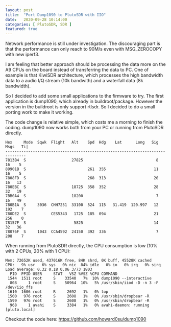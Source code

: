 ```yaml
---
layout: post
title:  "Port Dump1090 to PlutoSDR with IIO"
date:   2020-09-28 10:14:00
categories: [ PlutoSDR, SDR ]
featured: true
---
```

Network performance is still under investigation. The discouraging part is that the performance can only reach to 90M/s even with MSG_ZEROCOPY with new iperf3.

I am feeling that better approach should be processing the data more on the A9 CPUs on the board instead of transferring the data to PC. One of example is that KiwiSDR architecture, which processes the high bandwidth data to a audio I/Q stream (10k bandwith) and a waterfall data (8k bandwidth).

So I decided to add some small applications to the firmware to try. The first application is dump1090, which already in buildroot/package. However the version in the buildroot is only support rtlsdr. So I decided to do a small porting work to make it working.

The code change is relative simple, which costs me a morning to finish the coding. dump1090 now works both from your PC or running from PlutoSDR directly.

```
Hex     Mode  Sqwk  Flight   Alt    Spd  Hdg    Lat      Long   Sig  Msgs   Ti|
-------------------------------------------------------------------------------
7813B4  S                    27825                                8    16    5
89901B  S                           261  355                     11    16    5
7808FD  S                           268  313                     20    16   13
780EBC  S                    18725  358  352                     28    32   19
7BB0A4  S                    18200                                7    16   49
780B1A  S     3036  CHH7251  33100  524  115   31.419  120.997   12   192    7
780DE2  S           CES5343   1725  185  094                     21   256    0
78157F  S                     5825                               14    32   36
78076F  S     1043  CCA4592  24150  392  336                      7   208    7
```

When running from PlutoSDR directly, the CPU consumption is low (10% with 2 CPUs, 20% with 1 CPU): 

```
Mem: 72652K used, 437016K free, 84K shrd, 0K buff, 45528K cached
CPU:   9% usr   6% sys   0% nic  84% idle   0% io   0% irq   0% sirq
Load average: 0.32 0.18 0.06 3/73 1803
  PID  PPID USER     STAT   VSZ %VSZ %CPU COMMAND
 1544  1511 root     S    33540   7%  10% dump1090 --interactive
  808     1 root     S    50964  10%   5% /usr/sbin/iiod -D -n 3 -F /dev/iio_ffs
 1610  1606 root     R     2692   1%   0% top
 1500   976 root     S     2608   1%   0% /usr/sbin/dropbear -R
 1599   976 root     S     2608   1%   0% /usr/sbin/dropbear -R
  968     1 avahi    S     3384   1%   0% avahi-daemon: running [pluto.local]
```

Checkout the code here: https://github.com/howard0su/dump1090